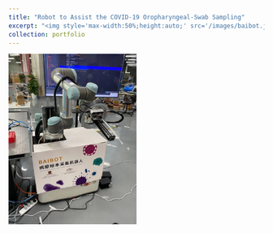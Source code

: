 ```yaml
---
title: "Robot to Assist the COVID-19 Oropharyngeal-Swab Sampling"
excerpt: "<img style='max-width:50%;height:auto;' src='/images/baibot.jpg'>"
collection: portfolio
---
```

<img style='max-width:50%;height:auto;' src='/images/baibot.jpg'>